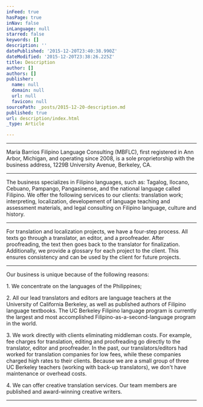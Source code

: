 ```yaml
---
inFeed: true
hasPage: true
inNav: false
inLanguage: null
starred: false
keywords: []
description: ''
datePublished: '2015-12-20T23:40:38.990Z'
dateModified: '2015-12-20T23:38:26.225Z'
title: Description
author: []
authors: []
publisher:
  name: null
  domain: null
  url: null
  favicon: null
sourcePath: _posts/2015-12-20-description.md
published: true
url: description/index.html
_type: Article

---
```

****

Maria Barrios Filipino Language Consulting (MBFLC), first registered in Ann Arbor, Michigan, and operating since 2008, is a sole proprietorship with the business address, 1229B University Avenue, Berkeley, CA.  

****

The business specializes in Filipino languages, such as: Tagalog, Ilocano, Cebuano, Pampango,  Pangasinense, and the national language called Filipino.  We offer the following services to our clients:  translation work; interpreting, localization, developement of language teaching and assessment materials,  and legal consulting on Filipino language, culture and history.  

****

For translation and localization projects, we have a four-step process.  All texts go through a translator, an editor, and a proofreader. After proofreading, the text then goes back to the translator for finalization. Additionally, we provide a glossary for each project to the client. This ensures consistency and can be used by the client for future projects.  

****

Our business is unique because of the following reasons:

1\.  We concentrate on the languages of the Philippines;

2\.  All our lead translators and editors are language teachers at the University of California Berkeley, as well as published authors of Filipino language textbooks. The UC Berkeley Filipino language program is currently the largest and most accomplished Filipino-as-a-second-language program in the world. 

3\.  We work directly with clients eliminating middleman costs. For example, fee charges for translation, editing and proofreading go directly to the translator, editor and proofreader. In the past, our translators/editors had worked for translation companies for low fees, while these companies charged high rates to their clients. Because we are a small group of three UC Berkeley teachers (working with back-up translators), we don't have maintenance or overhead costs.  

4\.  We can offer creative translation services. Our team members are published and award-winning creative writers. 

****